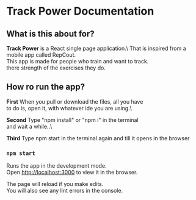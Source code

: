 # Track Power Documentation

## What is this about for?

**Track Power** is a React single page application.\ 
That is inspired from a mobile app called RepCout.\
This app is made for people who train and want to track.\
there strength of the exercises they do. 

## How ro run the app?

**First** When you pull or download the files, all you have \
to do is, open it, with whatever ide you are using.\

**Second** Type "npm install" or "npm i" in the terminal \
and wait a while..\

**Third** Type npm start in the terminal again and till it opens in the browser




### `npm start`

Runs the app in the development mode.\
Open [http://localhost:3000](http://localhost:3000) to view it in the browser.

The page will reload if you make edits.\
You will also see any lint errors in the console.
